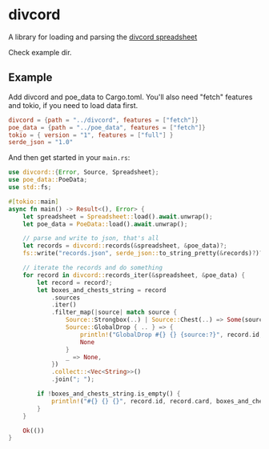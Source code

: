 # divcord

A library for loading and parsing the [divcord spreadsheet](https://docs.google.com/spreadsheets/d/1Pf2KNuGguZLyf6eu_R0E503U0QNyfMZqaRETsN5g6kU/edit?pli=1#gid=0)

Check example dir.

## Example

Add divcord and poe_data to Cargo.toml. You'll also need "fetch" features and tokio, if you need to load data first.

```toml
divcord = {path = "../divcord", features = ["fetch"]}
poe_data = {path = "../poe_data", features = ["fetch"]}
tokio = { version = "1", features = ["full"] }
serde_json = "1.0"
```

And then get started in your `main.rs`:

```rust
use divcord::{Error, Source, Spreadsheet};
use poe_data::PoeData;
use std::fs;

#[tokio::main]
async fn main() -> Result<(), Error> {
    let spreadsheet = Spreadsheet::load().await.unwrap();
    let poe_data = PoeData::load().await.unwrap();

    // parse and write to json, that's all
    let records = divcord::records(&spreadsheet, &poe_data)?;
    fs::write("records.json", serde_json::to_string_pretty(&records)?)?;

    // iterate the records and do something
    for record in divcord::records_iter(&spreadsheet, &poe_data) {
        let record = record?;
        let boxes_and_chests_string = record
            .sources
            .iter()
            .filter_map(|source| match source {
                Source::Strongbox(..) | Source::Chest(..) => Some(source.to_string()),
                Source::GlobalDrop { .. } => {
                    println!("GlobalDrop #{} {} {source:?}", record.id, record.card);
                    None
                }
                _ => None,
            })
            .collect::<Vec<String>>()
            .join("; ");

        if !boxes_and_chests_string.is_empty() {
            println!("#{} {} {}", record.id, record.card, boxes_and_chests_string)
        }
    }

    Ok(())
}
```
